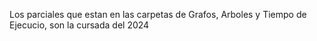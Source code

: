Los parciales que estan en las carpetas de Grafos, Arboles y Tiempo de Ejecucio, son la cursada del 2024
